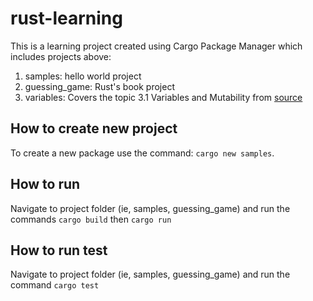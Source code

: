 # rust-learning
This is a learning project created using Cargo Package Manager which includes projects above:
1. samples: hello world project 
2. guessing_game: Rust's book project
3. variables: Covers the topic 3.1 Variables and Mutability from [source](https://doc.rust-lang.org/book/ch03-01-variables-and-mutability.html)
   
## How to create new project
To create a new package use the command: `cargo new samples`.

## How to run
Navigate to project folder (ie, samples, guessing_game) and run the commands `cargo build` then `cargo run`  

## How to run test
Navigate to project folder (ie, samples, guessing_game) and run the command `cargo test`